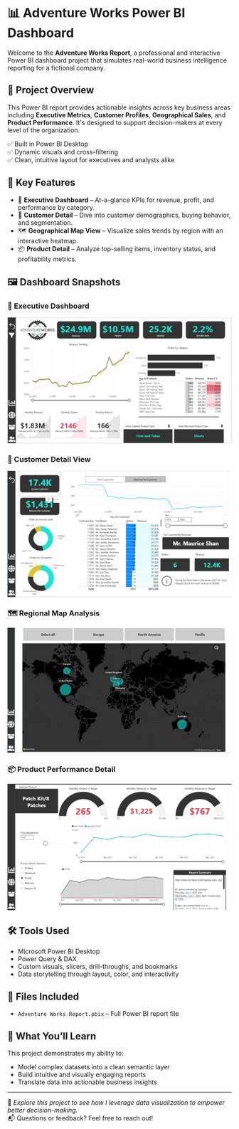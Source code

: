 
# 📊 Adventure Works Power BI Dashboard

Welcome to the **Adventure Works Report**, a professional and interactive Power BI dashboard project that simulates real-world business intelligence reporting for a fictional company.

## 🚀 Project Overview

This Power BI report provides actionable insights across key business areas including **Executive Metrics**, **Customer Profiles**, **Geographical Sales**, and **Product Performance**. It's designed to support decision-makers at every level of the organization.

✅ Built in Power BI Desktop  
✅ Dynamic visuals and cross-filtering  
✅ Clean, intuitive layout for executives and analysts alike

## 🧠 Key Features

- 💼 **Executive Dashboard** – At-a-glance KPIs for revenue, profit, and performance by category.
- 👤 **Customer Detail** – Dive into customer demographics, buying behavior, and segmentation.
- 🗺️ **Geographical Map View** – Visualize sales trends by region with an interactive heatmap.
- 📦 **Product Detail** – Analyze top-selling items, inventory status, and profitability metrics.

## 🖼️ Dashboard Snapshots

### 💼 Executive Dashboard
![Executive Dashboard](exec_dashboard.png)


### 👤 Customer Detail View
![Customer Detail](customer_detail.png)

### 🗺️ Regional Map Analysis
![Map Dashboard](map_dashboard.png)

### 📦 Product Performance Detail
![Product Detail](product_dashboard.png)

## 🛠️ Tools Used

- Microsoft Power BI Desktop  
- Power Query & DAX  
- Custom visuals, slicers, drill-throughs, and bookmarks  
- Data storytelling through layout, color, and interactivity  

## 📁 Files Included

- `Adventure Works Report.pbix` – Full Power BI report file  

## 🔎 What You’ll Learn

This project demonstrates my ability to:

- Model complex datasets into a clean semantic layer  
- Build intuitive and visually engaging reports  
- Translate data into actionable business insights  

---

🎯 *Explore this project to see how I leverage data visualization to empower better decision-making.*  
📬 Questions or feedback? Feel free to reach out!


